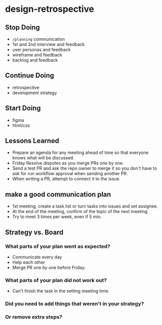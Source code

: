 # design-retrospective

## Stop Doing

- `/planning` communication
- 1st and 2nd interview and feedback
- user personas and feedback
- wireframe and feedback
- backlog and feedback

## Continue Doing

- retrospective
- development strategy

## Start Doing

- figma
- html/css

## Lessons Learned

- Prepare an agenda for any meeting ahead of time so that everyone knows what will be discussed.
- Friday Resolve disputes as you merge PRs one by one.
- Send a test PR and ask the repo owner to merge it so you don't have to ask for run workflow approval when sending another PR.
- When writing a PR, attempt to connect it to the issue.

## make a good communication plan

- 1st meeting, create a task list or turn tasks into issues and set assignee.
- At the end of the meeting, confirm of the topic of the next meeting
- Try to meet 3 times per week, even if 5 min.

## Strategy vs. Board

### What parts of your plan went as expected?

- Communicate every day
- Help each other
- Merge PR one by one before Friday.

### What parts of your plan did not work out?

- Can't finish the task in the setting meeting time.

### Did you need to add things that weren't in your strategy?

### Or remove extra steps?
